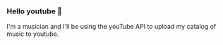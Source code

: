 ### Hello youtube 👋

I'm a musician and I'll be using the youTube API to upload my catalog of music to youtube.

 